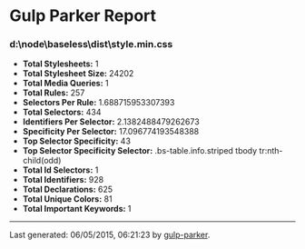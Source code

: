 # Gulp Parker Report


### d:\node\baseless\dist\style.min.css

- **Total Stylesheets:** 1
- **Total Stylesheet Size:** 24202
- **Total Media Queries:** 1
- **Total Rules:** 257
- **Selectors Per Rule:** 1.688715953307393
- **Total Selectors:** 434
- **Identifiers Per Selector:** 2.1382488479262673
- **Specificity Per Selector:** 17.096774193548388
- **Top Selector Specificity:** 43
- **Top Selector Specificity Selector:** .bs-table.info.striped tbody tr:nth-child(odd)
- **Total Id Selectors:** 1
- **Total Identifiers:** 928
- **Total Declarations:** 625
- **Total Unique Colors:** 81
- **Total Important Keywords:** 1

* * *

Last generated: 06/05/2015, 06:21:23 by [gulp-parker](https://github.com/PavelDemyanenko/gulp-parker).
